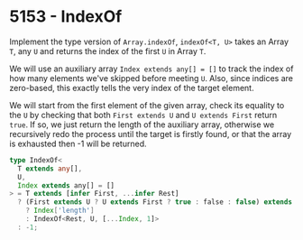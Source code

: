 # 5153 - IndexOf

Implement the type version of `Array.indexOf`, `indexOf<T, U>` takes an Array `T`, any `U` and returns the index of the first `U` in Array `T`.

We will use an auxiliary array `Index extends any[] = []` to track the index of how many elements we've skipped before meeting `U`. Also, since indices are zero-based, this exactly tells the very index of the target element.

We will start from the first element of the given array, check its equality to the `U` by checking that both `First extends U` and `U extends First` return `true`. If so, we just return the length of the auxiliary array, otherwise we recursively redo the process until the target is firstly found, or that the array is exhausted then -1 will be returned.

```typescript
type IndexOf<
  T extends any[],
  U,
  Index extends any[] = []
> = T extends [infer First, ...infer Rest]
  ? (First extends U ? U extends First ? true : false : false) extends true
    ? Index['length']
    : IndexOf<Rest, U, [...Index, 1]>
  : -1;
```
